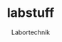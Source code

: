 ---
title: labstuff
subtitle: Labortechnik
image: labstuff.jpg
align: left
contact: Matthias Sievert
email: Info(at)labstuff.eu  
homepage: https://www.labstuff.eu
---